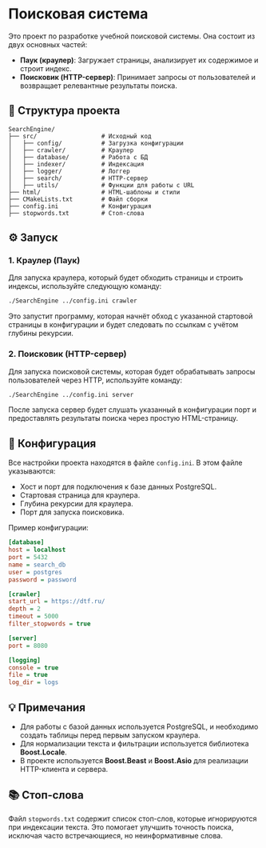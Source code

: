 
# Поисковая система

Это проект по разработке учебной поисковой системы. Она состоит из двух основных частей:

- **Паук (краулер)**: Загружает страницы, анализирует их содержимое и строит индекс.
- **Поисковик (HTTP-сервер)**: Принимает запросы от пользователей и возвращает релевантные результаты поиска.

## 📁 Структура проекта

```
SearchEngine/
├── src/                  # Исходный код
│   ├── config/           # Загрузка конфигурации
│   ├── crawler/          # Краулер
│   ├── database/         # Работа с БД
│   ├── indexer/          # Индексация
│   ├── logger/           # Логгер
│   ├── search/           # HTTP-сервер
│   ├── utils/            # Функции для работы с URL
├── html/                 # HTML-шаблоны и стили
├── CMakeLists.txt        # Файл сборки
├── config.ini            # Конфигурация
├── stopwords.txt         # Стоп-слова
```

## ⚙️ Запуск

### 1. **Краулер (Паук)**

Для запуска краулера, который будет обходить страницы и строить индексы, используйте следующую команду:

```bash
./SearchEngine ../config.ini crawler
```

Это запустит программу, которая начнёт обход с указанной стартовой страницы в конфигурации и будет следовать по ссылкам с учётом глубины рекурсии.

### 2. **Поисковик (HTTP-сервер)**

Для запуска поисковой системы, которая будет обрабатывать запросы пользователей через HTTP, используйте команду:

```bash
./SearchEngine ../config.ini server
```

После запуска сервер будет слушать указанный в конфигурации порт и предоставлять результаты поиска через простую HTML-страницу.

## 🔧 Конфигурация

Все настройки проекта находятся в файле `config.ini`. В этом файле указываются:

- Хост и порт для подключения к базе данных PostgreSQL.
- Стартовая страница для краулера.
- Глубина рекурсии для краулера.
- Порт для запуска поисковика.

Пример конфигурации:

```ini
[database]
host = localhost
port = 5432
name = search_db
user = postgres
password = password

[crawler]
start_url = https://dtf.ru/
depth = 2
timeout = 5000
filter_stopwords = true

[server]
port = 8080

[logging]
console = true
file = true
log_dir = logs
```

## 💡 Примечания

- Для работы с базой данных используется PostgreSQL, и необходимо создать таблицы перед первым запуском краулера.
- Для нормализации текста и фильтрации используется библиотека **Boost.Locale**.
- В проекте используется **Boost.Beast** и **Boost.Asio** для реализации HTTP-клиента и сервера.

## 📚 Стоп-слова

Файл `stopwords.txt` содержит список стоп-слов, которые игнорируются при индексации текста. Это помогает улучшить точность поиска, исключая часто встречающиеся, но неинформативные слова.
